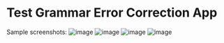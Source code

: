 # Test Grammar Error Correction App

Sample screenshots:
![image](https://github.com/user-attachments/assets/979658b4-897f-4d50-8233-c4434e5baeca)
![image](https://github.com/user-attachments/assets/f07f6eea-fad7-4b09-b306-749ddb5f783f)
![image](https://github.com/user-attachments/assets/156ef43d-d52a-44c2-b587-d8bcfa1011b3)
![image](https://github.com/user-attachments/assets/94fa52f4-00bd-4fbd-a1ab-25cd7104853d)
